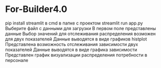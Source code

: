 # For-Builder4.0
pip install streamlit
в cmd в папке с проектом streamlit run app.py
Выберите файл с данными для загрузки
В первом поле представлены данные
Выбор значений для отслеживания распределения возможен для двух показателей
Данные выводятся в виде графиков histplot
Представлена возможность отслеживания зависимости двух показателей
Данные выводятся в виде графика зависимости
Представлен график визуализации распределения потребности в персонале
